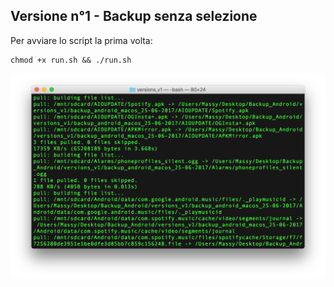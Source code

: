 ## Versione n°1 - Backup senza selezione ##

Per avviare lo script la prima volta:

    chmod +x run.sh && ./run.sh 

![Alt text](https://raw.githubusercontent.com/Fast0n/Backup_Android/master/version_v1/img/2.png?raw=true "Avvio script interno all'OS, Backup")
